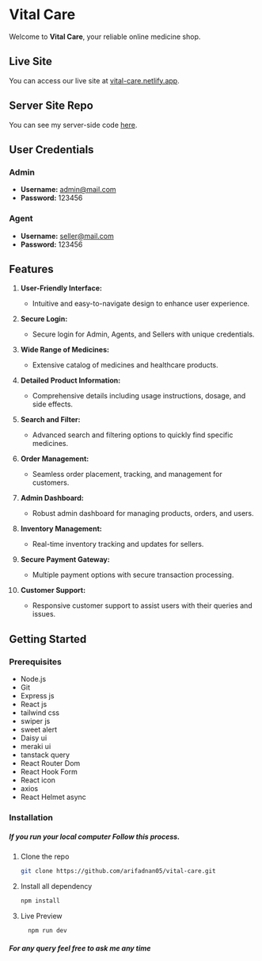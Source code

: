 # Vital Care

Welcome to **Vital Care**, your reliable online medicine shop.

## Live Site
You can access our live site at [vital-care.netlify.app](https://vital-care.netlify.app).
## Server Site Repo
You can see my server-side code [here](https://github.com/arifadnan05/vital-care-server).
## User Credentials

### Admin
- **Username:** admin@mail.com
- **Password:** 123456

### Agent
- **Username:** seller@mail.com
- **Password:** 123456

## Features

1. **User-Friendly Interface:**
   - Intuitive and easy-to-navigate design to enhance user experience.
   
2. **Secure Login:**
   - Secure login for Admin, Agents, and Sellers with unique credentials.

3. **Wide Range of Medicines:**
   - Extensive catalog of medicines and healthcare products.

4. **Detailed Product Information:**
   - Comprehensive details including usage instructions, dosage, and side effects.

5. **Search and Filter:**
   - Advanced search and filtering options to quickly find specific medicines.

6. **Order Management:**
   - Seamless order placement, tracking, and management for customers.

7. **Admin Dashboard:**
   - Robust admin dashboard for managing products, orders, and users.

8. **Inventory Management:**
   - Real-time inventory tracking and updates for sellers.

9. **Secure Payment Gateway:**
   - Multiple payment options with secure transaction processing.

10. **Customer Support:**
    - Responsive customer support to assist users with their queries and issues.

## Getting Started

### Prerequisites
- Node.js
- Git
- Express js
- React js
- tailwind css
- swiper js
- sweet alert
- Daisy ui
- meraki ui
- tanstack query
- React Router Dom
- React Hook Form
- React icon
- axios
- React Helmet async

### Installation
##### If you run your local computer Follow this process.
1. Clone the repo
   ```sh
   git clone https://github.com/arifadnan05/vital-care.git
2. Install all dependency
   ```sh
   npm install
4. Live Preview
   ```sh
     npm run dev

##### For any query feel free to ask me any time
